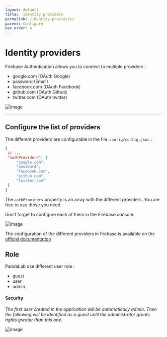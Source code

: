 ```yaml
---
layout: default
title:  Identity providers
permalink: /identity-providers/
parent: Configure
nav_order: 4
---
```


# Identity providers

Firebase Authentication allows you to connect to multiple providers :

* google.com (OAuth Google)
* password (Email)
* facebook.com (OAuth Facebook)
* github.com (OAuth Github)
* twitter.com (OAuth twitter)

![image](../assets/firebase/pandalab-login-providers.png)

--- 

## Configure the list of providers

The different providers are configurable in the file`.config/config.json` : 

```json
{
 // ...
 "authProviders": [
     "google.com",
     "password",
     "facebook.com",
     "github.com",
     "twitter.com"
 ]
}
```

The `authProviders` property is an array with the different providers. You are free to use those you need.

Don't forget to configure each of them in the Firebase console.

![image](../assets/firebase/firebase-providers.png)


The configuration of the different providers in firebase is available on the [official documentation](https://firebase.google.com/docs/auth)



## Role

PandaLab use different user role : 
* guest
* user
* admin

#### Security

_The first user created in the application will be automatically admin. 
Then the following will be identified as a guest until the administrator grants rights greater than this one._


![image](../assets/screenshots/security.png)
